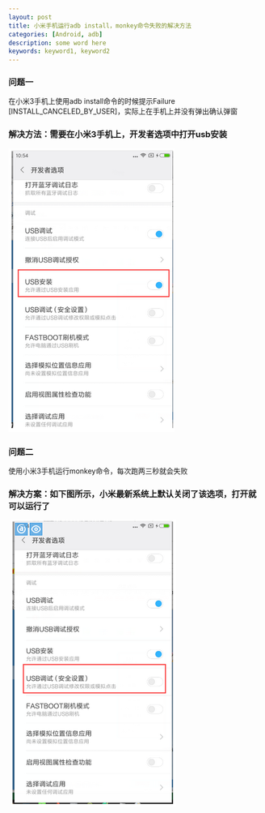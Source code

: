 ```yaml
---
layout: post
title: 小米手机运行adb install，monkey命令失败的解决方法
categories: [Android, adb]
description: some word here
keywords: keyword1, keyword2
---
```



### 问题一

在小米3手机上使用adb install命令的时候提示Failure [INSTALL_CANCELED_BY_USER]，实际上在手机上并没有弹出确认弹窗

### 解决方法：需要在小米3手机上，开发者选项中打开usb安装
![](/images/2017-3-16-1.png)

### 问题二

使用小米3手机运行monkey命令，每次跑两三秒就会失败

### 解决方案：​如下图所示，小米最新系统上默认关闭了该选项，打开就可以运行了
​
![](/images/2017-3-16-2.png)



 


